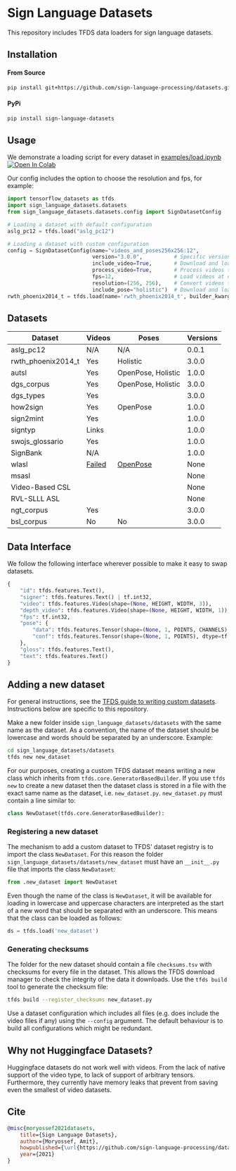 # Sign Language Datasets

This repository includes TFDS data loaders for sign language datasets.

## Installation

#### From Source
```bash
pip install git+https://github.com/sign-language-processing/datasets.git
```

#### PyPi
```bash
pip install sign-language-datasets
```

## Usage

We demonstrate a loading script for every dataset in [examples/load.ipynb](examples/load.ipynb)
[![Open In Colab](https://colab.research.google.com/assets/colab-badge.svg)](https://colab.research.google.com/github/sign-language-processing/datasets/blob/master/examples/load.ipynb)

Our config includes the option to choose the resolution and fps, for example:

```python
import tensorflow_datasets as tfds
import sign_language_datasets.datasets
from sign_language_datasets.datasets.config import SignDatasetConfig

# Loading a dataset with default configuration
aslg_pc12 = tfds.load("aslg_pc12")

# Loading a dataset with custom configuration
config = SignDatasetConfig(name="videos_and_poses256x256:12", 
                           version="3.0.0",          # Specific version
                           include_video=True,       # Download and load dataset videos
                           process_video=True,       # Process videos to tensors, or only save path to video
                           fps=12,                   # Load videos at constant, 12 fps
                           resolution=(256, 256),    # Convert videos to a constant resolution, 256x256
                           include_pose="holistic")  # Download and load Holistic pose estimation
rwth_phoenix2014_t = tfds.load(name='rwth_phoenix2014_t', builder_kwargs=dict(config=config))
```

## Datasets

| Dataset            | Videos                                                       | Poses                                                  | Versions |
|--------------------|--------------------------------------------------------------|--------------------------------------------------------|----------|
| aslg_pc12          | N/A                                                          | N/A                                                    | 0.0.1    |
| rwth_phoenix2014_t | Yes                                                          | Holistic                                               | 3.0.0    |
| autsl              | Yes                                                          | OpenPose, Holistic                                     | 1.0.0    |
| dgs_corpus         | Yes                                                          | OpenPose, Holistic                                     | 3.0.0    |
| dgs_types          | Yes                                                          |                                                        | 3.0.0    |
| how2sign           | Yes                                                          | OpenPose                                               | 1.0.0    |
| sign2mint          | Yes                                                          |                                                        | 1.0.0    |
| signtyp            | Links                                                        |                                                        | 1.0.0    |
| swojs_glossario    | Yes                                                          |                                                        | 1.0.0    |
| SignBank           | N/A                                                          |                                                        | 1.0.0    |
| wlasl              | [Failed](https://github.com/tensorflow/datasets/issues/2960) | [OpenPose](https://github.com/gulvarol/bsl1k/issues/4) | None     |
| msasl              |                                                              |                                                        | None     |
| Video-Based CSL    |                                                              |                                                        | None     |
| RVL-SLLL ASL       |                                                              |                                                        | None     |
| ngt_corpus         | Yes                                                          |                                                        | 3.0.0    |
| bsl_corpus         | No                                                           | No                                                     | 3.0.0    |

## Data Interface

We follow the following interface wherever possible to make it easy to swap datasets.

```python
{
    "id": tfds.features.Text(),
    "signer": tfds.features.Text() | tf.int32,
    "video": tfds.features.Video(shape=(None, HEIGHT, WIDTH, 3)),
    "depth_video": tfds.features.Video(shape=(None, HEIGHT, WIDTH, 1)),
    "fps": tf.int32,
    "pose": {
        "data": tfds.features.Tensor(shape=(None, 1, POINTS, CHANNELS), dtype=tf.float32),
        "conf": tfds.features.Tensor(shape=(None, 1, POINTS), dtype=tf.float32)
    },
    "gloss": tfds.features.Text(),
    "text": tfds.features.Text()
}
```

## Adding a new dataset

For general instructions, see the
[TFDS guide to writing custom datasets](https://github.com/tensorflow/datasets/blob/master/docs/add_dataset.md).
Instructions below are specific to this repository.

Make a new folder inside `sign_language_datasets/datasets` with the same name as the dataset. As a convention, the name
of the dataset should be lowercase and words should be separated by an underscore. Example:

```sh
cd sign_language_datasets/datasets
tfds new new_dataset
```

For our purposes, creating a custom TFDS dataset means writing a new class which inherits from `tfds.core.GeneratorBasedBuilder`.
If you use `tfds new` to create a new dataset then the dataset class is stored in a file with the exact
same name as the dataset, i.e. `new_dataset.py`. `new_dataset.py` must contain a line similar to:

```python
class NewDataset(tfds.core.GeneratorBasedBuilder):
```

### Registering a new dataset

The mechanism to add a custom dataset to TFDS' dataset registry is to import the class `NewDataset`. For this reason the folder
`sign_language_datasets/datasets/new_dataset` must have an `__init__.py` file that imports the class
`NewDataset`:

```python
from .new_dataset import NewDataset
```

Even though the name of the class is `NewDataset`, it will be available for loading in lowercase and uppercase characters
are interpreted as the start of a new word that should be separated with an underscore. This means that the class can
be loaded as follows:

```python
ds = tfds.load('new_dataset')
```

### Generating checksums

The folder for the new dataset should contain a file `checksums.tsv` with checksums for every file in the dataset. This
allows the TFDS download manager to check the integrity of the data it downloads. Use the `tfds build` tool to generate
the checksum file:

```sh
tfds build --register_checksums new_dataset.py
```

Use a dataset configuration which includes all files (e.g. does include the video files if any) using the `--config`
argument. The default behaviour is to build all configurations which might be redundant.

## Why not Huggingface Datasets?
Huggingface datasets do not work well with videos.
From the lack of native support of the video type, to lack of support of arbitrary tensors.
Furthermore, they currently have memory leaks that prevent from saving even the smallest of video datasets.

## Cite

```bibtex
@misc{moryossef2021datasets, 
    title={Sign Language Datasets},
    author={Moryossef, Amit},
    howpublished={\url{https://github.com/sign-language-processing/datasets}},
    year={2021}
}
```